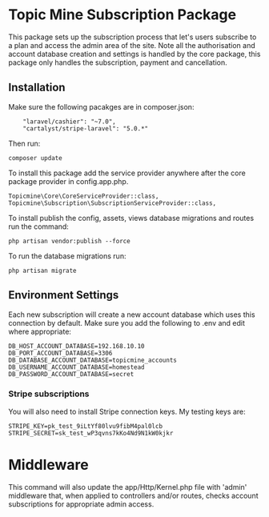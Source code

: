 # Topic Mine Subscription Package

This package sets up the subscription process that let's users subscribe to a plan and access
the admin area of the site. Note all the authorisation and account database creation and settings
is handled by the core package, this package only handles the subscription, payment and cancellation.

## Installation

Make sure the following pacakges are in composer.json:

        "laravel/cashier": "~7.0",
        "cartalyst/stripe-laravel": "5.0.*"

Then run:

    composer update
    
To install this package add the service provider anywhere after the core package provider in 
config.app.php.

    Topicmine\Core\CoreServiceProvider::class,
    Topicmine\Subscription\SubscriptionServiceProvider::class,
        
To install publish the config, assets, views database migrations and routes run the command:

    php artisan vendor:publish --force
        
To run the database migrations run:

    php artisan migrate
       
## Environment Settings

Each new subscription will create a new account database which uses this connection by default.
Make sure you add the following to .env and edit where appropriate:

    DB_HOST_ACCOUNT_DATABASE=192.168.10.10
    DB_PORT_ACCOUNT_DATABASE=3306
    DB_DATABASE_ACCOUNT_DATABASE=topicmine_accounts
    DB_USERNAME_ACCOUNT_DATABASE=homestead
    DB_PASSWORD_ACCOUNT_DATABASE=secret

### Stripe subscriptions

You will also need to install Stripe connection keys. My testing keys are:

    STRIPE_KEY=pk_test_9iLtYf80lvu9fibM4pal0lcb
    STRIPE_SECRET=sk_test_wP3qvns7kKo4Nd9N1kW0kjkr
          
       
# Middleware

This command will also update the app/Http/Kernel.php file with 'admin' middleware that, when 
applied to controllers and/or routes, checks account subscriptions for appropriate admin access.
